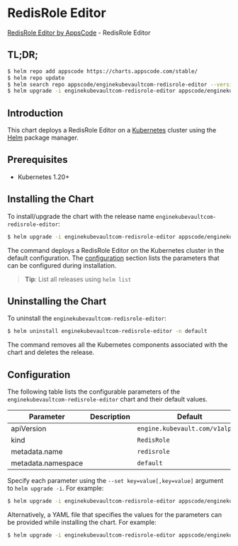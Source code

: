 # RedisRole Editor

[RedisRole Editor by AppsCode](https://appscode.com) - RedisRole Editor

## TL;DR;

```bash
$ helm repo add appscode https://charts.appscode.com/stable/
$ helm repo update
$ helm search repo appscode/enginekubevaultcom-redisrole-editor --version=v0.20.0
$ helm upgrade -i enginekubevaultcom-redisrole-editor appscode/enginekubevaultcom-redisrole-editor -n default --create-namespace --version=v0.20.0
```

## Introduction

This chart deploys a RedisRole Editor on a [Kubernetes](http://kubernetes.io) cluster using the [Helm](https://helm.sh) package manager.

## Prerequisites

- Kubernetes 1.20+

## Installing the Chart

To install/upgrade the chart with the release name `enginekubevaultcom-redisrole-editor`:

```bash
$ helm upgrade -i enginekubevaultcom-redisrole-editor appscode/enginekubevaultcom-redisrole-editor -n default --create-namespace --version=v0.20.0
```

The command deploys a RedisRole Editor on the Kubernetes cluster in the default configuration. The [configuration](#configuration) section lists the parameters that can be configured during installation.

> **Tip**: List all releases using `helm list`

## Uninstalling the Chart

To uninstall the `enginekubevaultcom-redisrole-editor`:

```bash
$ helm uninstall enginekubevaultcom-redisrole-editor -n default
```

The command removes all the Kubernetes components associated with the chart and deletes the release.

## Configuration

The following table lists the configurable parameters of the `enginekubevaultcom-redisrole-editor` chart and their default values.

|     Parameter      | Description |                  Default                   |
|--------------------|-------------|--------------------------------------------|
| apiVersion         |             | <code>engine.kubevault.com/v1alpha1</code> |
| kind               |             | <code>RedisRole</code>                     |
| metadata.name      |             | <code>redisrole</code>                     |
| metadata.namespace |             | <code>default</code>                       |


Specify each parameter using the `--set key=value[,key=value]` argument to `helm upgrade -i`. For example:

```bash
$ helm upgrade -i enginekubevaultcom-redisrole-editor appscode/enginekubevaultcom-redisrole-editor -n default --create-namespace --version=v0.20.0 --set apiVersion=engine.kubevault.com/v1alpha1
```

Alternatively, a YAML file that specifies the values for the parameters can be provided while
installing the chart. For example:

```bash
$ helm upgrade -i enginekubevaultcom-redisrole-editor appscode/enginekubevaultcom-redisrole-editor -n default --create-namespace --version=v0.20.0 --values values.yaml
```
